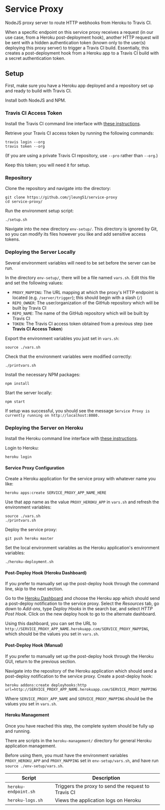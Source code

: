 # Service Proxy

NodeJS proxy server to route HTTP webhooks from Heroku to Travis CI.

When a specific endpoint on this service proxy receives a request (in our use case, from a Heroku post-deployment hook), another HTTP request will be sent with a hidden authentication token (known only to the user(s) deploying this proxy server) to trigger a Travis CI build. Essentially, this creates a post-deployment hook from a Heroku app to a Travis CI build with a secret authentication token.

## Setup

First, make sure you have a Heroku app deployed and a repository set up and ready to build with Travis CI.

Install both NodeJS and NPM.

### Travis CI Access Token

Install the Travis CI command line interface with [these instructions](https://github.com/travis-ci/travis.rb#installation).

Retrieve your Travis CI access token by running the following commands:
```
travis login --org
travis token --org
```

(If you are using a private Travis CI repository, use `--pro` rather than `--org`.)

Keep this token; you will need it for setup.

### Repository

Clone the repository and navigate into the directory:
```
git clone https://github.com/jleung51/service-proxy
cd service-proxy/
```

Run the environment setup script:
```
./setup.sh
```

Navigate into the new directory `env-setup/`. This directory is ignored by Git, so you can modify its files however you like and add sensitive access tokens.

### Deploying the Server Locally

Several environment variables will need to be set before the server can be run.

In the directory `env-setup/`, there will be a file named `vars.sh`. Edit this file and set the following values:

* `PROXY_MAPPING`: The URL mapping at which the proxy's HTTP endpoint is located (e.g. `/server/trigger`); this should begin with a slash (`/`)
* `REPO_OWNER`: The user/organization of the GitHub repository which will be built by Travis CI
* `REPO_NAME`: The name of the GitHub repository which will be built by Travis CI
* `TOKEN`: The Travis CI access token obtained from a previous step (see **Travis CI Access Token**)

Export the environment variables you just set in `vars.sh`:
```
source ./vars.sh
```

Check that the environment variables were modified correctly:
```
./printvars.sh
```

Install the necessary NPM packages:
```
npm install
```

Start the server locally:
```
npm start
```

If setup was successful, you should see the message `Service Proxy is currently running on http://localhost:8080.`

### Deploying the Server on Heroku

Install the Heroku command line interface with [these instructions](https://devcenter.heroku.com/articles/heroku-command-line).

Login to Heroku:
```
heroku login
```

#### Service Proxy Configuration

Create a Heroku application for the service proxy with whatever name you like:
```
heroku apps:create SERVICE_PROXY_APP_NAME_HERE
```

Use that app name as the value `PROXY_HEROKU_APP` in `vars.sh` and refresh the environment variables:
```
source ./vars.sh
./printvars.sh
```

Deploy the service proxy:
```
git push heroku master
```

Set the local environment variables as the Heroku application's environment variables:
```
./heroku-deployment.sh
```

#### Post-Deploy Hook (Heroku Dashboard)

If you prefer to manually set up the post-deploy hook through the command line, skip to the next section.

Go to the [Heroku Dashboard](https://dashboard.heroku.com/) and choose the Heroku app which should send a post-deploy notification to the service proxy. Select the *Resources* tab, go down to *Add-ons*, type *Deploy Hooks* in the search bar, and select *HTTP Post Hook*. Click on the new deploy hook to go to the alternate dashboard.

Using this dashboard, you can set the URL to `http://SERVICE_PROXY_APP_NAME.herokuapp.com/SERVICE_PROXY_MAPPING`, which should be the values you set in `vars.sh`.

#### Post-Deploy Hook (Manual)

If you prefer to manually set up the post-deploy hook through the Heroku GUI, return to the previous section.

Navigate into the repository of the Heroku application which should send a post-deploy notification to the service proxy. Create a post-deploy hook:
```
heroku addons:create deployhooks:http url=http://SERVICE_PROXY_APP_NAME.herokuapp.com/SERVICE_PROXY_MAPPING
```

Where `SERVICE_PROXY_APP_NAME` and `SERVICE_PROXY_MAPPING` should be the values you set in `vars.sh`.

#### Heroku Management

Once you have reached this step, the complete system should be fully up and running.

There are scripts in the `heroku-management/` directory for general Heroku application management.

Before using them, you must have the environment variables `PROXY_HEROKU_APP` and `PROXY_MAPPING` set in `env-setup/vars.sh`, and have run `source ./env-setup/vars.sh`.

| Script | Description |
| --- | --- |
| `heroku-endpoint.sh` | Triggers the proxy to send the request to Travis CI |
| `heroku-logs.sh` | Views the application logs on Heroku |
